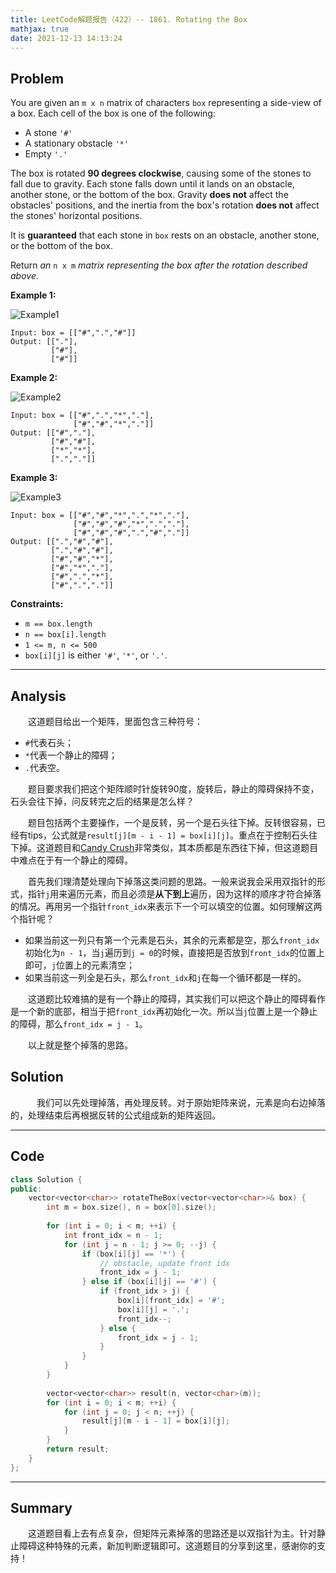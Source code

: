 ```yaml
---
title: LeetCode解题报告（422）-- 1861. Rotating the Box
mathjax: true
date: 2021-12-13 14:13:24
---
```


## Problem

You are given an `m x n` matrix of characters `box` representing a side-view of a box. Each cell of the box is one of the following:

- A stone `'#'`
- A stationary obstacle `'*'`
- Empty `'.'`

<!-- more -->

The box is rotated **90 degrees clockwise**, causing some of the stones to fall due to gravity. Each stone falls down until it lands on an obstacle, another stone, or the bottom of the box. Gravity **does not** affect the obstacles' positions, and the inertia from the box's rotation **does not** affect the stones' horizontal positions.

It is **guaranteed** that each stone in `box` rests on an obstacle, another stone, or the bottom of the box.

Return *an* `n x m` *matrix representing the box after the rotation described above*.

**Example 1:**

![Example1](https://assets.leetcode.com/uploads/2021/04/08/rotatingtheboxleetcodewithstones.png)

```
Input: box = [["#",".","#"]]
Output: [["."],
         ["#"],
         ["#"]]
```

**Example 2:**

![Example2](https://assets.leetcode.com/uploads/2021/04/08/rotatingtheboxleetcode2withstones.png)

```
Input: box = [["#",".","*","."],
              ["#","#","*","."]]
Output: [["#","."],
         ["#","#"],
         ["*","*"],
         [".","."]]
```

**Example 3:**

![Example3](https://assets.leetcode.com/uploads/2021/04/08/rotatingtheboxleetcode3withstone.png)

```
Input: box = [["#","#","*",".","*","."],
              ["#","#","#","*",".","."],
              ["#","#","#",".","#","."]]
Output: [[".","#","#"],
         [".","#","#"],
         ["#","#","*"],
         ["#","*","."],
         ["#",".","*"],
         ["#",".","."]]
```

**Constraints:**

- `m == box.length`
- `n == box[i].length`
- `1 <= m, n <= 500`
- `box[i][j]` is either `'#'`, `'*'`, or `'.'`.

------

## Analysis

&emsp;&emsp;这道题目给出一个矩阵，里面包含三种符号：

+ `#`代表石头；
+ `*`代表一个静止的障碍；
+ `.`代表空。

&emsp;&emsp;题目要求我们把这个矩阵顺时针旋转90度，旋转后，静止的障碍保持不变，石头会往下掉，问反转完之后的结果是怎么样？

&emsp;&emsp;题目包括两个主要操作，一个是反转，另一个是石头往下掉。反转很容易，已经有tips，公式就是`result[j][m - i - 1] = box[i][j]`。重点在于控制石头往下掉。这道题目和[Candy Crush]()非常类似，其本质都是东西往下掉，但这道题目中难点在于有一个静止的障碍。

&emsp;&emsp;首先我们理清楚处理向下掉落这类问题的思路。一般来说我会采用双指针的形式，指针`j`用来遍历元素，而且必须是**从下到上**遍历，因为这样的顺序才符合掉落的情况。再用另一个指针`front_idx`来表示下一个可以填空的位置。如何理解这两个指针呢？

+ 如果当前这一列只有第一个元素是石头，其余的元素都是空，那么`front_idx`初始化为`n - 1`，当`j`遍历到`j = 0`的时候，直接把是否放到`front_idx`的位置上即可，`j`位置上的元素清空；
+ 如果当前这一列全是石头，那么`front_idx`和`j`在每一个循环都是一样的。

&emsp;&emsp;这道题比较难搞的是有一个静止的障碍，其实我们可以把这个静止的障碍看作是一个新的底部，相当于把`front_idx`再初始化一次。所以当`j`位置上是一个静止的障碍，那么`front_idx = j - 1`。

&emsp;&emsp;以上就是整个掉落的思路。

## Solution

&emsp;&emsp;&emsp;我们可以先处理掉落，再处理反转。对于原始矩阵来说，元素是向右边掉落的，处理结束后再根据反转的公式组成新的矩阵返回。

------

## Code

```c++
class Solution {
public:
    vector<vector<char>> rotateTheBox(vector<vector<char>>& box) {
        int m = box.size(), n = box[0].size();
        
        for (int i = 0; i < m; ++i) {
            int front_idx = n - 1;
            for (int j = n - 1; j >= 0; --j) {
                if (box[i][j] == '*') {
                    // obstacle, update front idx
                    front_idx = j - 1;
                } else if (box[i][j] == '#') {
                    if (front_idx > j) {
                        box[i][front_idx] = '#';
                        box[i][j] = '.';
                        front_idx--;
                    } else {
                        front_idx = j - 1;
                    }
                }
            }
        }
        
        vector<vector<char>> result(n, vector<char>(m));
        for (int i = 0; i < m; ++i) {
            for (int j = 0; j < n; ++j) {
                result[j][m - i - 1] = box[i][j];
            }
        }
        return result;
    }
};
```

------

## Summary

&emsp;&emsp;这道题目看上去有点复杂，但矩阵元素掉落的思路还是以双指针为主。针对静止障碍这种特殊的元素，新加判断逻辑即可。这道题目的分享到这里，感谢你的支持！
